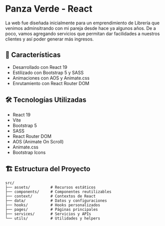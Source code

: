 # Panza Verde - React

La web fue diseñada inicialmente para un emprendimiento de Librería que venimos adminsitrando con mi pareja desde hace ya algunos años. De a poco, vamos agregando servicios que permitan dar facilidades a nuestros clientes y así poder generar más ingresos.

## 🚀 Características

- Desarrollado con React 19
- Estilizado con Bootstrap 5 y SASS
- Animaciones con AOS y Animate.css
- Enrutamiento con React Router DOM


## 🛠️ Tecnologías Utilizadas

- React 19
- Vite
- Bootstrap 5
- SASS
- React Router DOM
- AOS (Animate On Scroll)
- Animate.css
- Bootstrap Icons

## 🏗️ Estructura del Proyecto

```
src/
├── assets/         # Recursos estáticos
├── components/     # Componentes reutilizables
├── context/        # Contextos de React
├── data/           # Datos y configuraciones
├── hooks/          # Hooks personalizados
├── pages/          # Páginas principales
├── services/       # Servicios y APIs
└── utils/          # Utilidades y helpers
```
